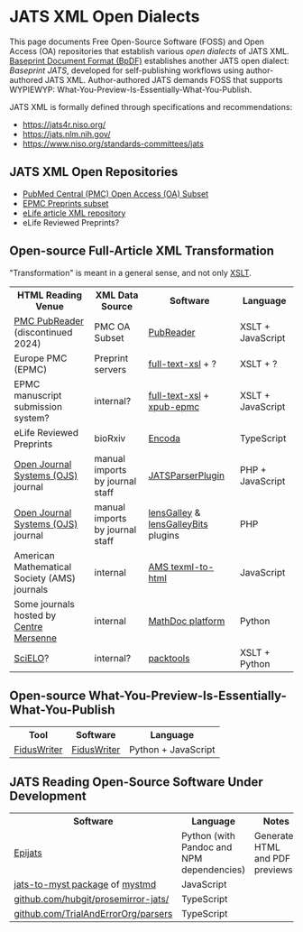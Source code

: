 <!-- copybreak off -->

JATS XML Open Dialects
======================

This page documents Free Open-Source Software (FOSS) and Open Access (OA) repositories that
establish various *open dialects* of JATS XML.
[Baseprint Document Format (BpDF)](bpdf/index.md) establishes another JATS open dialect:
*Baseprint JATS*, developed for self-publishing workflows using author-authored JATS XML.
Author-authored JATS demands FOSS that supports WYPIEWYP:
What-You-Preview-Is-Essentially-What-You-Publish.

JATS XML is formally defined through specifications and recommendations:

* <https://jats4r.niso.org/>
* <https://jats.nlm.nih.gov/>
* <https://www.niso.org/standards-committees/jats>


## JATS XML Open Repositories

* [PubMed Central (PMC) Open Access (OA) Subset](https://www.ncbi.nlm.nih.gov/pmc/tools/openftlist/)
* [EPMC Preprints subset](https://europepmc.org/downloads/preprints)
* [eLife article XML repository](https://github.com/elifesciences/elife-article-xml) 
* eLife Reviewed Preprints?


## Open-source Full-Article XML Transformation

"Transformation" is meant in a general sense, and not only [XSLT](https://en.wikipedia.org/wiki/XSLT).

<table>
<tr>
  <th>HTML Reading Venue</th>
  <th>XML Data Source</th>
  <th>Software</th>
  <th>Language</th>
</tr>
<tr>
  <td><a href="https://www.ncbi.nlm.nih.gov/pmc/about/pubreader/">PMC PubReader</a> (discontinued 2024)</td>
  <td>PMC OA Subset</td>
  <td><a href="https://github.com/ncbi/PubReader">PubReader</a></td>
  <td>XSLT + JavaScript</td>
</tr>
<tr>
  <td>Europe PMC (EPMC)</td>
  <td>Preprint servers</td>
  <td><a href="https://gitlab.ebi.ac.uk/literature-services/public-projects/full-text-xsl">full-text-xsl</a> + ?</td>
  <td>XSLT + ?</td>
</tr>
<tr>
  <td>EPMC manuscript submission system?</td>
  <td>internal?</td>
  <td> <a href="https://gitlab.ebi.ac.uk/literature-services/public-projects/full-text-xsl">
       full-text-xsl</a> + <a href="https://gitlab.ebi.ac.uk/literature-services/public-projects/xpub-epmc">xpub-epmc</a>
  </td>
  <td>XSLT + JavaScript</td>
</tr>
<tr>
  <td>eLife Reviewed Preprints</td>
  <td>bioRxiv</td>
  <td><a href="https://github.com/stencila/encoda">Encoda</a></td>
  <td>TypeScript</td>
</tr>
<tr>
  <td><a href="https://github.com/pkp">Open Journal Systems (OJS)</a> journal</td>
  <td>manual imports by journal staff</td>
  <td>
    <a href="https://github.com/Vitaliy-1/JATSParserPlugin">JATSParserPlugin</a>
  </td>
  <td>PHP + JavaScript</td>
</tr>
<tr>
  <td><a href="https://github.com/pkp">Open Journal Systems (OJS)</a> journal</td>
  <td>manual imports by journal staff</td>
  <td>
    <a href="https://github.com/asmecher/lensGalley">lensGalley</a> &amp;
    <a href="https://github.com/withanage/lensGalleyBits">lensGalleyBits</a> plugins
  </td>
  <td>PHP</td>
</tr>
<tr>
  <td>American Mathematical Society (AMS) journals</td>
  <td>internal</td>
  <td><a href="https://github.com/AmerMathSoc/texml-to-html">AMS texml-to-html</a></td>
  <td>JavaScript</td>
</tr>
<tr>
  <td>Some journals hosted by <a href="https://www.centre-mersenne.org">Centre Mersenne</a></td>
  <td>internal</td>
  <td><a href="https://gricad-gitlab.univ-grenoble-alpes.fr/mathdoc/ptf">MathDoc platform</a></td>
  <td>Python</td>
</tr>
<tr>
  <td><a href="https://scielo.org">SciELO</a>?</td>
  <td>internal?</td>
  <td><a href="https://github.com/scieloorg/packtools">packtools</a></td>
  <td>XSLT + Python</td>
</tr>
</table>

<!-- copybreak off -->

## Open-source What-You-Preview-Is-Essentially-What-You-Publish

<table>
<tr>
  <th>Tool</th>
  <th>Software</th>
  <th>Language</th>
</tr>
<tr>
  <td><a href="https://www.fiduswriter.org">FidusWriter</a></td>
  <td><a href="https://github.com/fiduswriter/fiduswriter">FidusWriter</a></td>
  <td>Python + JavaScript</td>
</tr>
</table>

## JATS Reading Open-Source Software Under Development

<table>
<tr>
  <th>Software</th>
  <th>Language</th>
  <th>Notes</th>
</tr>
<tr>
  <td><a href="https://gitlab.com/perm.pub/epijats">Epijats</a></td>
  <td>Python (with Pandoc and NPM dependencies)</td>
  <td>Generates HTML and PDF previews</td>
</tr>
<tr>
  <td><a href="https://www.npmjs.com/package/jats-to-myst">jats-to-myst package</a> of <a href="https://github.com/executablebooks/mystmd">mystmd</a></td>
  <td>JavaScript</td>
  <td></td>
</tr>
<tr>
  <td><a href="https://github.com/hubgit/prosemirror-jats/">github.com/hubgit/prosemirror-jats/</a></td>
  <td>TypeScript</td>
  <td></td>
</tr>
<tr>
  <td><a href="https://github.com/TrialAndErrorOrg/parsers">github.com/TrialAndErrorOrg/parsers</a></td>
  <td>TypeScript</td>
  <td></td>
</tr>
</table>

